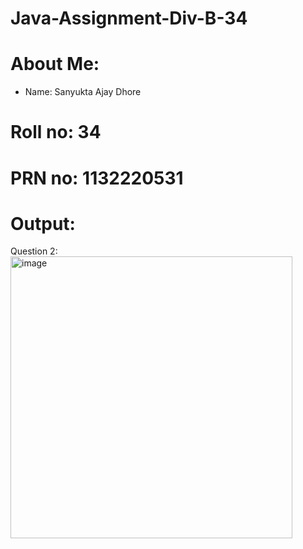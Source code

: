 # Java-Assignment-Div-B-34
# About Me: 
* Name: Sanyukta Ajay Dhore
# Roll no: 34
# PRN no: 1132220531
# Output:
Question 2: 
<img width="451" alt="image" src="https://user-images.githubusercontent.com/55028883/203224362-c8a0981c-b56d-412b-b1cb-336023158ae5.png">
